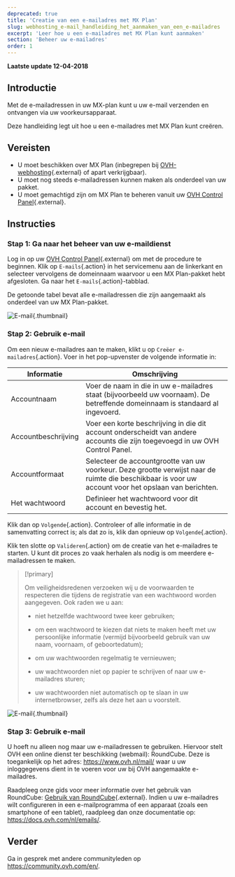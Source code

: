 ```yaml
---
deprecated: true
title: 'Creatie van een e-mailadres met MX Plan'
slug: webhosting_e-mail_handleiding_het_aanmaken_van_een_e-mailadres
excerpt: 'Leer hoe u een e-mailadres met MX Plan kunt aanmaken'
section: 'Beheer uw e-mailadres'
order: 1
---
```


**Laatste update 12-04-2018**

## Introductie

Met de e-mailadressen in uw MX-plan kunt u uw e-mail verzenden en ontvangen via uw voorkeursapparaat.

Deze handleiding legt uit hoe u een e-mailadres met MX Plan kunt creëren.

## Vereisten

- U moet beschikken over MX Plan (inbegrepen bij  [OVH-webhosting](https://www.ovh.com/nl/shared-hosting/){.external} of apart verkrijgbaar).
- U moet nog steeds e-mailadressen kunnen maken als onderdeel van uw pakket.
- U moet gemachtigd zijn om MX Plan te beheren vanuit uw [OVH Control Panel](https://www.ovh.com/auth/?action=gotomanager){.external}.

## Instructies

### Stap 1: Ga naar het beheer van uw e-maildienst

Log in op uw [OVH Control Panel](https://www.ovh.com/auth/?action=gotomanager){.external} om met de procedure te beginnen. Klik op `E-mails`{.action} in het servicemenu aan de linkerkant en selecteer vervolgens de domeinnaam waarvoor u een MX Plan-pakket hebt afgesloten. Ga naar het `E-mails`{.action}-tabblad.

De getoonde tabel bevat alle e-mailadressen die zijn aangemaakt als onderdeel van uw MX Plan-pakket.

![E-mail](images/email-creation-step1.png){.thumbnail}

### Stap 2: Gebruik e-mail

Om een nieuw e-mailadres aan te maken, klikt u op `Creëer e-mailadres`{.action}. Voer in het pop-upvenster de volgende informatie in:

|Informatie|Omschrijving|  
|---|---|  
|Accountnaam|Voer de naam in die in uw e-mailadres staat (bijvoorbeeld uw voornaam). De betreffende domeinnaam is standaard al ingevoerd.|  
|Accountbeschrijving|Voer een korte beschrijving in die dit account onderscheidt van andere accounts die zijn toegevoegd in uw OVH Control Panel.|  
|Accountformaat|Selecteer de accountgrootte van uw voorkeur.  Deze grootte verwijst naar de ruimte die beschikbaar is voor uw account voor het opslaan van berichten.|  
|Het wachtwoord|Definieer het wachtwoord voor dit account en bevestig het.|

Klik dan op `Volgende`{.action}. Controleer of alle informatie in de samenvatting correct is; als dat zo is, klik dan opnieuw op `Volgende`{.action}.

Klik ten slotte op `Valideren`{.action} om de creatie van het e-mailadres te starten. U kunt dit proces zo vaak herhalen als nodig is om meerdere e-mailadressen te maken.

> [!primary]
>
> Om veiligheidsredenen verzoeken wij u de voorwaarden te respecteren die tijdens de registratie van een wachtwoord worden aangegeven. Ook raden we u aan: 
>
> - niet hetzelfde wachtwoord twee keer gebruiken;
>
> - om een wachtwoord te kiezen dat niets te maken heeft met uw persoonlijke informatie (vermijd bijvoorbeeld gebruik van uw naam, voornaam, of geboortedatum);
>
> - om uw wachtwoorden regelmatig te vernieuwen;
>
> - uw wachtwoorden niet op papier te schrijven of naar uw e-mailadres sturen;
>
> - uw wachtwoorden niet automatisch op te slaan in uw internetbrowser, zelfs als deze het aan u voorstelt.
>

![E-mail](images/email-creation-step2.png){.thumbnail}

### Stap 3: Gebruik e-mail

U hoeft nu alleen nog maar uw e-mailadressen te gebruiken. Hiervoor stelt OVH een online dienst ter beschikking (webmail): RoundCube. Deze is toegankelijk op het adres: <https://www.ovh.nl/mail/> waar u uw inloggegevens dient in te voeren voor uw bij OVH aangemaakte e-mailadres.

Raadpleeg onze gids voor meer informatie over het gebruik van RoundCube: [Gebruik van RoundCube](https://docs.ovh.com/nl/emails/webmail_roundcube_gebruikershandleiding/){.external}. Indien u uw e-mailadres wilt configureren in een e-mailprogramma of een apparaat (zoals een smartphone of een tablet), raadpleeg dan onze documentatie op: <https://docs.ovh.com/nl/emails/>.

## Verder

Ga in gesprek met andere communityleden op <https://community.ovh.com/en/>.